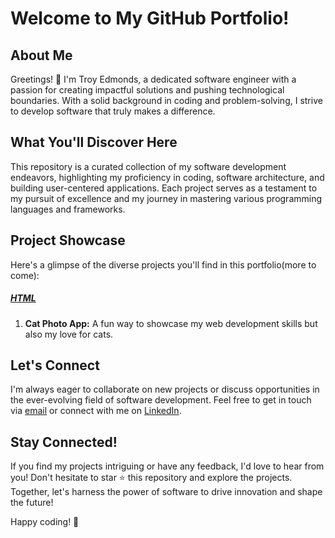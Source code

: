 # Welcome to My GitHub Portfolio!

## About Me
Greetings! 👋 I'm Troy Edmonds, a dedicated software engineer with a passion for creating impactful solutions and pushing technological boundaries. With a solid background in coding and problem-solving, I strive to develop software that truly makes a difference.

## What You'll Discover Here
This repository is a curated collection of my software development endeavors, highlighting my proficiency in coding, software architecture, and building user-centered applications. Each project serves as a testament to my pursuit of excellence and my journey in mastering various programming languages and frameworks.

## Project Showcase
Here's a glimpse of the diverse projects you'll find in this portfolio(more to come):
##### [HTML](https://github.com/Troy-Analytics/Software-Development-Projects/tree/c9d3230ea3e8ace9de08fafbf9cce91207beae16/HTML)
1. **Cat Photo App:** A fun way to showcase my web development skills but also my love for cats.


## Let's Connect
I'm always eager to collaborate on new projects or discuss opportunities in the ever-evolving field of software development. Feel free to get in touch via [email](troydonte93@gmail.com) or connect with me on [LinkedIn](https://www.linkedin.com/in/troy-edmonds/).

## Stay Connected!
If you find my projects intriguing or have any feedback, I'd love to hear from you! Don't hesitate to star ⭐️ this repository and explore the projects. Together, let's harness the power of software to drive innovation and shape the future!

Happy coding! 🚀

